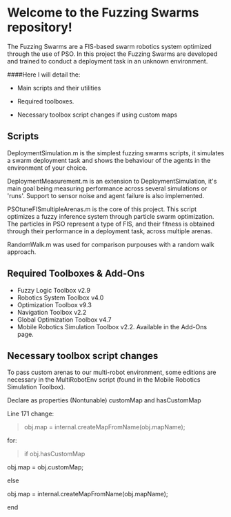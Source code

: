 # Welcome to the Fuzzing Swarms repository!

The Fuzzing Swarms are a FIS-based swarm robotics system optimized through the use of PSO. In this project the Fuzzing Swarms are developed and trained to conduct a deployment task in an unknown environment.

####Here I will detail the:

* Main scripts and their utilities

* Required toolboxes.

* Necessary toolbox script changes if using custom maps

## Scripts

DeploymentSimulation.m is the simplest fuzzing swarms scripts, it simulates a swarm deployment task and shows the behaviour of the agents in the environment of your choice.

DeploymentMeasurement.m is an extension to DeploymentSimulation, it's main goal being measuring performance across several simulations or 'runs'. Support to sensor noise and agent failure is also implemented.

PSOtuneFISmultipleArenas.m is the core of this project. This script optimizes a fuzzy inference system through particle swarm optimization. The particles in PSO represent a type of FIS, and their fitness is obtained through their performance in a deployment task, across multiple arenas.

RandomWalk.m was used for comparison purpouses with a random walk approach. 


## Required Toolboxes & Add-Ons

* Fuzzy Logic Toolbox v2.9
* Robotics System Toolbox v4.0
* Optimization Toolbox v9.3
* Navigation Toolbox v2.2
* Global Optimization Toolbox v4.7
* Mobile Robotics Simulation Toolbox v2.2. Available in the Add-Ons page.

## Necessary toolbox script changes

To pass custom arenas to our multi-robot environment, some editions are necessary in the 
MultiRobotEnv script (found in the Mobile Robotics Simulation Toolbox).

Declare as properties (Nontunable) customMap and hasCustomMap


Line 171 change:

> obj.map = internal.createMapFromName(obj.mapName);            

for:

> if obj.hasCustomMap

obj.map = obj.customMap;

else
	
obj.map = internal.createMapFromName(obj.mapName);

end